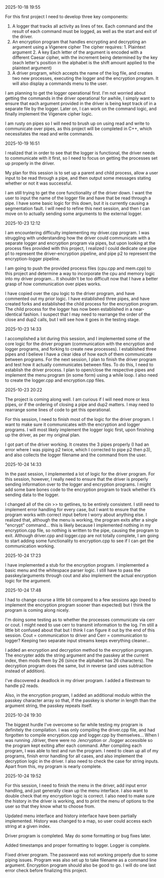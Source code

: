 2025-10-18 19:55

For this first project I need to develop three key components:
1. A logger that tracks all activity as lines of tex. Each command and the result of each command must be logged, as well as the start and exit of the driver.
2. An encryption program that handles encrypting and decrypting an argument using a Vigenere cipher
    The cipher requires:
        1. Plaintext argument
        2. A key
    Each letter of the argument is encoded with a different Caesar cipher, with the increment being determined by the key (each letter's position in the alphabet is the shift amount applied to the plaintext argument)
3. A driver program, which accepts the name of the log file, and creates two new processes, executing the logger and the encryption program. It will also display a commands menu to the user.

I am planning to get the logger operational first. I'm not worried about getting the commands in the driver operational for awhile, I simply want to ensure that each argument provided in the driver is being kept track of in a separate file by the logger. Later on, I can work on the command logic, and finally implement the Vigenere cipher logic.

I am rusty on pipes so I will need to brush up on using read and write to communicate over pipes, as this project will be completed in C++, which necessitates the read and write commands.

2025-10-19 16:51

I realized that in order to see that the logger is functional, the driver needs to communicate with it first, so I need to focus on getting the processes set up properly in the driver.

My plan for this session is to set up a parent and child process, allow a user input to be read through a pipe, and then output some messages stating whether or not it was successful.

I am still trying to get the core functionality of the driver down. I want the user to input the name of the logger file and have that be read through a pipe. I have some basic logic for this down, but it is currently causing a segmentation fault. I will need to refine this next session, and then I can move on to actually sending some arguments to the external logger.

2025-10-23 12:12

I am encountering difficulty implementing my driver.cpp program. I was struggling with understanding how the driver could communicate with a separate logger and encryption program via pipes, but upon looking at the process files provided with this project, I realized I could dedicate one pipe p1 to represent the driver-encryption pipeline, and pipe p2 to represent the encryption-logger pipeline.

I am going to push the provided process files (cpu.cpp and mem.cpp) to this project and determine a way to incorporate the cpu and memory logic into my driver program... It shouldn't be too difficult now that I have a better grasp of how communication over pipes works.

I have copied over the cpu logic to the driver program, and have commented out my prior logic. I have established three pipes, and have created forks and established the child process for the encryption program. The child process for the logger has now been established in a near-identical fashion. I suspect that I may need to rearrange the order of the close and dup2 calls, but I will see how it goes in the testing stage.

2025-10-23 14:33

I accomplished a lot during this session, and I implemented some of the core logic for the driver program (communication with the encryption and logger programs, and forking to create new processes). I established three pipes and I believe I have a clear idea of how each of them communicate between programs. For the next session, I plan to finish the driver program and test how it actually communicates between files. To do this, I need to establish the driver process. I plan to open/close the respective pipes and implement the menu program (in some form) using a while loop. I also need to create the logger.cpp and encryption.cpp files. 

2025-10-23 20:22

The project is coming along well. I am curious if I will need more or less pipes, or if the ordering of closing a pipe and dup2 matters. I may need to rearrange some lines of code to get this operational.

For this session, I need to finish most of the logic for the driver program. I want to make sure it communicates with the encryption and logger programs. I will most likely implement the logger logic first, upon finishing up the driver, as per my original plan.

I got part of the driver working. It creates the 3 pipes properly (I had an error where I was piping p2 twice, which I corrected to pipe p2 then p3), and also collects the logger filename and the command from the user. 

2025-10-24 14:33

In the past session, I implemented a lot of logic for the driver program. For this session, however, I really need to ensure that the driver is properly sending information over to the logger and encryption programs. I might add some bare bones code to the encryption program to track whether it’s sending data to the logger.

I changed all of the cin >> to getlines, to be entirely consistent. I still need to implement error handling for every case, but I want to ensure that the program works with correct input before I worry about anything else. I realized that, although the menu is working, the program exits after a single "encrypt" command... this is likely because I implemented nothing in my encryption.cpp file, so nothing is written to the pipe, causing the program to exit. Although driver.cpp and logger.cpp are not totally complete, I am going to start adding some functionality to encryption.cpp to see if I can get the communication working.

2025-10-24 17:23

I have implemented a stub for the encryption program. I implemented a basic menu and the whitespace parser logic. I still have to pass the passkey/arguments through cout and also implement the actual encryption logic for the argument.

2025-10-24 17:48

I had to change course a little bit compared to a few sessions ago (need to implement the encryption program sooner than expected) but I think the program is coming along nicely.

I'm doing some testing as to whether the processes communicate via cerr or cout. I might need to use cerr to transmit information to the log. I'm still a little bit confused about that but I think I can figure it out by the end of this session. Cout = communication to driver and Cerr = communication to logger? Keeping two separate input streams keeps everything cleaner...

I added an encryption and decryption method to the encryption program. The encrypter adds the string argument and the passkey at the current index, then mods them by 26 (since the alphabet has 26 characters). The decryption program does the same, but in reverse (and uses subtraction instead of addition).

I've discovered a deadlock in my driver program. I added a filestream to handle p2 reads.

Also, in the encryption program, I added an additional modulo within the passkey character array so that, if the passkey is shorter in length than the argument string, the passkey repeats itself.

2025-10-24 19:30

The biggest hurdle I've overcome so far while testing my program is definitely the compilation. I was only compiling the driver.cpp file, and had forgotten to compile encryption.cpp and logger.cpp by themselves... When I was running ./driver, there were no ./encryption or ./logger accessible so the program kept exiting after each command. After compiling each program, I was able to test and run the program. I need to clean up all of my programs, finish error handling for all cases, and also implement the decryption logic in the driver. I also need to check the case for string inputs. Apart from this, my program is nearly complete.

2025-10-24 19:52

For this session, I need to finish the menu in the driver, add input error handling, and just generally clean up the menu interface. I also want to double check that my encryption logic is correct. I also need to make sure the history in the driver is working, and to print the menu of options to the user so that they know what to choose from.

Updated menu interface and history interface have been partially implemented. History was changed to a map, so user could access each string at a given index.

Driver program is completed. May do some formatting or bug fixes later.

Added timestamps and proper formatting to logger. Logger is complete.

Fixed driver program. The password was not working properly due to some piping issues. Program was also set up to take filename as a command line argument. Encryption program should also be good to go. I will do one last error check before finalizing this project.
